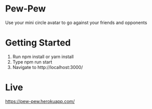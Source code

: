# Pew-Pew
Use your mini circle avatar to go against your friends and opponents

# Getting Started
1. Run npm install or yarn install
2. Type npm run start
3. Navigate to http://localhost:3000/

# Live
https://pew-pew.herokuapp.com/
